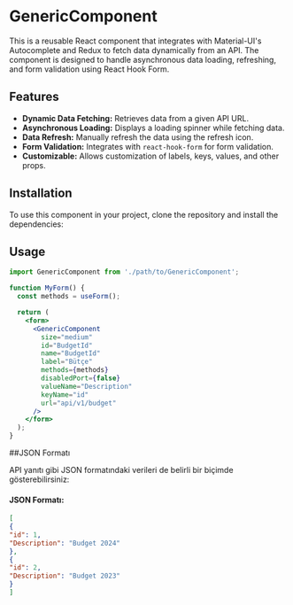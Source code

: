 # GenericComponent

This is a reusable React component that integrates with Material-UI's Autocomplete and Redux to fetch data dynamically from an API. The component is designed to handle asynchronous data loading, refreshing, and form validation using React Hook Form.

## Features

- **Dynamic Data Fetching:** Retrieves data from a given API URL.
- **Asynchronous Loading:** Displays a loading spinner while fetching data.
- **Data Refresh:** Manually refresh the data using the refresh icon.
- **Form Validation:** Integrates with `react-hook-form` for form validation.
- **Customizable:** Allows customization of labels, keys, values, and other props.

## Installation

To use this component in your project, clone the repository and install the dependencies:

## Usage

```jsx
import GenericComponent from './path/to/GenericComponent';

function MyForm() {
  const methods = useForm();

  return (
    <form>
      <GenericComponent
        size="medium"
        id="BudgetId"
        name="BudgetId"
        label="Bütçe"
        methods={methods}
        disabledPort={false}
        valueName="Description"
        keyName="id"
        url="api/v1/budget"
      />
    </form>
  );
}
```

##JSON Formatı
  
  API yanıtı gibi JSON formatındaki verileri de belirli bir biçimde gösterebilirsiniz:
  
  #### JSON Formatı:
  ```json
  [
  {
  "id": 1,
  "Description": "Budget 2024"
  },
  {
  "id": 2,
  "Description": "Budget 2023"
  }
  ]
  

